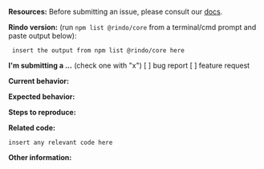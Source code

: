 **Resources:**
Before submitting an issue, please consult our [docs](https://rindojs.web.app/).

**Rindo version:** (run `npm list @rindo/core` from a terminal/cmd prompt and paste output below):

```
 insert the output from npm list @rindo/core here
```

**I'm submitting a ...**  (check one with "x")
[ ] bug report
[ ] feature request

**Current behavior:**
<!-- Describe how the bug manifests. -->

**Expected behavior:**
<!-- Describe what the behavior would be without the bug. -->

**Steps to reproduce:**
<!-- If you are able to illustrate the bug or feature request with an example, please provide steps to reproduce and if possible a demo
-->

**Related code:**

```
insert any relevant code here
```

**Other information:**
<!-- List any other information that is relevant to your issue. Stack traces, related issues, suggestions on how to fix, Stack Overflow links, forum links, etc. -->
